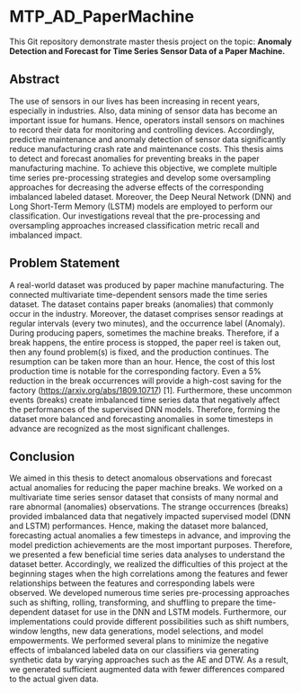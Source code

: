 # MTP_AD_PaperMachine
This Git repository demonstrate master thesis project on the topic: **Anomaly Detection and Forecast for Time Series Sensor Data of a Paper Machine.**

## Abstract
The use of sensors in our lives has been increasing in recent years, especially in industries.
Also, data mining of sensor data has become an important issue for humans. Hence, operators
install sensors on machines to record their data for monitoring and controlling devices.
Accordingly, predictive maintenance and anomaly detection of sensor data significantly reduce manufacturing crash rate and maintenance costs. This thesis
aims to detect and forecast anomalies for preventing breaks in the paper manufacturing
machine. To achieve this objective, we complete multiple time series pre-processing strategies
and develop some oversampling approaches for decreasing the adverse effects of the
corresponding imbalanced labeled dataset. Moreover, the Deep Neural Network (DNN)
and Long Short-Term Memory (LSTM) models are employed to perform our classification.
Our investigations reveal that the pre-processing and oversampling approaches increased
classification metric recall and imbalanced impact.

## Problem Statement
A real-world dataset was produced by paper machine manufacturing. The connected multivariate
time-dependent sensors made the time series dataset. The dataset contains paper
breaks (anomalies) that commonly occur in the industry. Moreover, the dataset comprises
sensor readings at regular intervals (every two minutes), and the occurrence label
(Anomaly). During producing papers, sometimes the machine breaks. Therefore, if a
break happens, the entire process is stopped, the paper reel is taken out, then any found
problem(s) is fixed, and the production continues. The resumption can be taken more than
an hour. Hence, the cost of this lost production time is notable for the corresponding factory.
Even a 5% reduction in the break occurrences will provide a high-cost saving for the
factory (https://arxiv.org/abs/1809.10717) [1]. Furthermore, these uncommon events (breaks) create imbalanced time series
data that negatively affect the performances of the supervised DNN models. Therefore,
forming the dataset more balanced and forecasting anomalies in some timesteps in advance
are recognized as the most significant challenges.

## Conclusion
We aimed in this thesis to detect anomalous observations and forecast actual anomalies
for reducing the paper machine breaks. We worked on a multivariate time series sensor
dataset that consists of many normal and rare abnormal (anomalies) observations. The
strange occurrences (breaks) provided imbalanced data that negatively impacted supervised
model (DNN and LSTM) performances. Hence, making the dataset more balanced, forecasting
actual anomalies a few timesteps in advance, and improving the model prediction
achievements are the most important purposes.
Therefore, we presented a few beneficial time series data analyses to understand the dataset
better. Accordingly, we realized the difficulties of this project at the beginning stages when
the high correlations among the features and fewer relationships between the features and
corresponding labels were observed. We developed numerous time series pre-processing approaches
such as shifting, rolling, transforming, and shuffling to prepare the time-dependent
dataset for use in the DNN and LSTM models. Furthermore, our implementations could
provide different possibilities such as shift numbers, window lengths, new data generations,
model selections, and model empowerments.
We performed several plans to minimize the negative effects of imbalanced labeled data
on our classifiers via generating synthetic data by varying approaches such as the AE and
DTW. As a result, we generated sufficient augmented data with fewer differences compared
to the actual given data.
